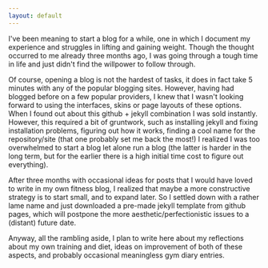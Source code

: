 ```yaml
---
layout: default
---
```


I've been meaning to start a blog for a while, one in which I document my experience and struggles in lifting and gaining weight. Though the thought occurred to me already three months ago, I was going through a tough time in life and just didn't find the willpower to follow through. 

Of course, opening a blog is not the hardest of tasks, it does in fact take 5 minutes with any of the popular blogging sites. However, having had blogged before on a few popular providers, I knew that I wasn't looking forward to using the interfaces, skins or page layouts of these options. When I found out about this github + jekyll combination I was sold instantly. However, this required a bit of gruntwork, such as installing jekyll and fixing installation problems, figuring out how it works, finding a cool name for the repository/site (that one probably set me back the most!) I realized I was too overwhelmed to start a blog let alone run a blog (the latter is harder in the long term, but for the earlier there is a high initial time cost to figure out everything).

After three months with occasional ideas for posts that I would have loved to write in my own fitness blog, I realized that maybe a more constructive strategy is to start small, and to expand later. So I settled down with a rather lame name and just downloaded a pre-made jekyll template from github pages, which will postpone the more aesthetic/perfectionistic issues to a (distant) future date.

Anyway, all the rambling aside, I plan to write here about my reflections about my own training and diet, ideas on improvement of both of these aspects, and probably occasional meaningless gym diary entries.

